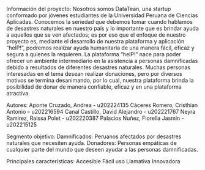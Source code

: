Información del proyecto: Nosotros somos DataTean, una startup conformado por jóvenes estudiantes de la Universidad Peruana de Ciencias Aplicadas. Conocemos la seriedad que debemos tomar cuando hablamos de desastres naturales en nuestro país y lo importante que es brindar ayuda a aquellos que se ven afectados; es por eso que el enfoque de nuestro proyecto es, mediante el desarrollo de nuestra plataforma y aplicación “helP!”, podremos realizar ayuda humanitaria de una manera fácil, eficaz y segura a quienes la requieren. La plataforma “helP!” nace para poder ofrecer un ambiente intermediario en la asistencia a personas damnificadas debido a resultados de diferentes desastres naturales. Muchas personas interesadas en el tema desean realizar donaciones, pero por diversos motivos se termina desanimando, por lo cual, nuestra plataforma brinda la posibilidad de donar de manera confiable, eficaz y en una plataforma atractiva.

Autores: Aponte Cruzado, Andrea - u202224135 Cáceres Romero, Cristhian Antonio – u202216594 Canal Castillo, David Alejandro - u202221767 Neyra Ramirez, Raissa Polet - u202220387 Palacios Nuñez, Fiorella Jasmin - u202215125

Segmento objetivo: Damnificados: Peruanos afectados por desastres naturales que necesiten ayuda. Donadores: Personas empáticas de cualquier parte del mundo que deseen ayudar a las personas damnificadas.

Principales características: Accesible Fácil uso Llamativa Innovadora
